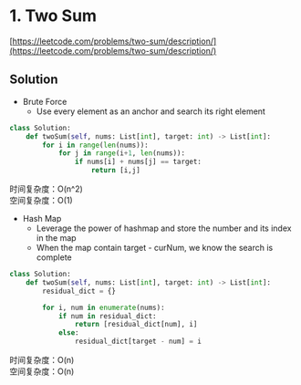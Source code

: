 # 1. Two Sum

[https://leetcode.com/problems/two-sum/description/](https://leetcode.com/problems/two-sum/description/)

## Solution

- Brute Force
  - Use every element as an anchor and search its right element

```python
class Solution:
    def twoSum(self, nums: List[int], target: int) -> List[int]:
        for i in range(len(nums)):
            for j in range(i+1, len(nums)):
                if nums[i] + nums[j] == target:
                    return [i,j]
```

时间复杂度：O(n^2) <br>
空间复杂度：O(1)

- Hash Map
  - Leverage the power of hashmap and store the number and its index in the map
  - When the map contain target - curNum, we know the search is complete

```python
class Solution:
    def twoSum(self, nums: List[int], target: int) -> List[int]:
        residual_dict = {}

        for i, num in enumerate(nums):
            if num in residual_dict:
                return [residual_dict[num], i]
            else:
                residual_dict[target - num] = i
```

时间复杂度：O(n) <br>
空间复杂度：O(n)
